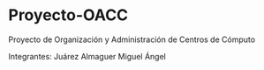 # Proyecto-OACC
Proyecto de Organización y Administración de Centros de Cómputo

Integrantes:
Juárez Almaguer Miguel Ángel
